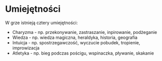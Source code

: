 # Umiejętności

W grze istnieją cztery umiejętności:

* Charyzma - np. przekonywanie, zastraszanie, inpirowanie, podżeganie
* Wiedza - np. wiedza magiczna, heraldyka, historia, geografia
* Intuicja - np. spostrzegawczość, wyczucie pobudek, tropienie, improwizacja
* Atletyka - np. bieg podczas pościgu, wspinaczka, pływanie, skakanie
